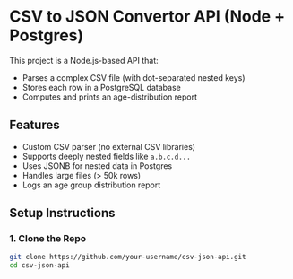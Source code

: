 # CSV to JSON Convertor API (Node + Postgres)

This project is a Node.js-based API that:
- Parses a complex CSV file (with dot-separated nested keys)
- Stores each row in a PostgreSQL database
- Computes and prints an age-distribution report

## Features

- Custom CSV parser (no external CSV libraries)
- Supports deeply nested fields like `a.b.c.d...`
- Uses JSONB for nested data in Postgres
- Handles large files (> 50k rows)
- Logs an age group distribution report

## Setup Instructions

### 1. Clone the Repo
```bash
git clone https://github.com/your-username/csv-json-api.git
cd csv-json-api